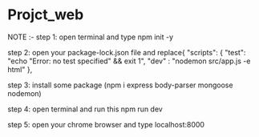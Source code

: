 # Projct_web

NOTE :- 
step 1: open terminal and type npm init -y

step 2: open your package-lock.json file and replace{
 "scripts": {
    "test": "echo \"Error: no test specified\" && exit 1",
    "dev" : "nodemon src/app.js -e html"
  },


step 3: install some package (npm i express body-parser mongoose nodemon)

step 4: open terminal and run this npm run dev

step 5: open your chrome browser and type localhost:8000

